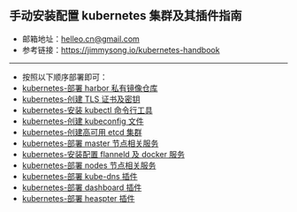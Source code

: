 ## 手动安装配置 kubernetes 集群及其插件指南
- 邮箱地址：<helleo.cn@gmail.com>
- 参考链接：<https://jimmysong.io/kubernetes-handbook>
-------------------------------------------------------
- 按照以下顺序部署即可：
- [kubernetes-部署 harbor 私有镜像仓库](./harbor-installation.md)
- [kubernetes-创建 TLS 证书及密钥](./create-tls-and-secret-key.md)
- [kubernetes-安装 kubectl 命令行工具](./kubectl-tool-installation.md)
- [kubernetes-创建 kubeconfig 文件](./create-cluster-kubeconfig.md)
- [kubernetes-创建高可用 etcd 集群](./etcd-cluster-installation.md)
- [kubernetes-部署 master 节点相关服务](./master-installation.md)
- [kubernetes-安装配置 flanneld 及 docker 服务](./flannel-net-installation.md)
- [kubernetes-部署 nodes 节点相关服务](./nodes-installation.md)
- [kubernetes-部署 kube-dns 插件](./kube-dns-addons-installation.md)
- [kubernetes-部署 dashboard 插件](./kube-dashboard-addons-installation.md)
- [kubernetes-部署 heaspter 插件](./kube-heaspter-addons-installation.md)

